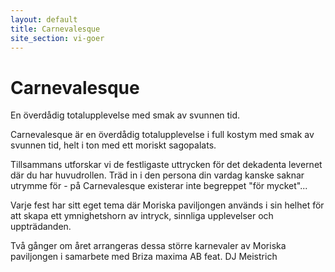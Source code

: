 ```yaml
---
layout: default
title: Carnevalesque
site_section: vi-goer
---
```


# Carnevalesque

En överdådig totalupplevelse med smak av svunnen tid.
	
Carnevalesque är en överdådig totalupplevelse i full kostym med smak av svunnen tid, helt i ton med ett moriskt sagopalats. 

Tillsammans utforskar vi de festligaste uttrycken för det dekadenta levernet där du har huvudrollen. Träd in i den persona din vardag kanske saknar utrymme för - på Carnevalesque existerar inte begreppet "för mycket"...

Varje fest har sitt eget tema där Moriska paviljongen används i sin helhet för att skapa ett ymnighetshorn av intryck, sinnliga upplevelser och uppträdanden. 

Två gånger om året arrangeras dessa större karnevaler av
Moriska paviljongen i samarbete med Briza maxima AB feat. DJ Meistrich